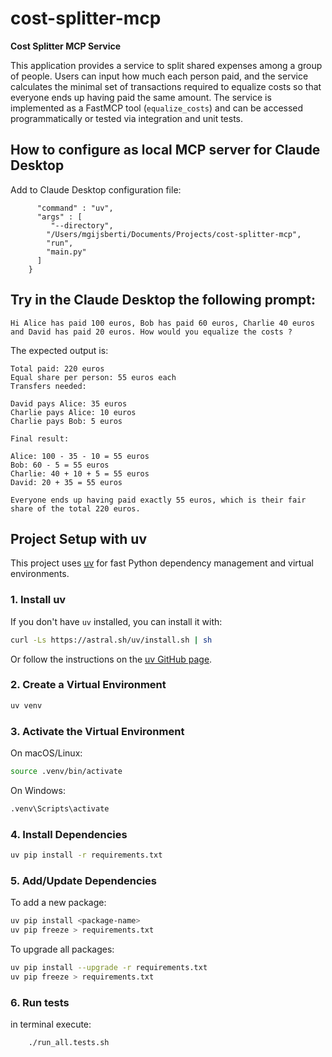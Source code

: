 # cost-splitter-mcp

**Cost Splitter MCP Service**

This application provides a service to split shared expenses among a group of people. Users can input how much each person paid, and the service calculates the minimal set of transactions required to equalize costs so that everyone ends up having paid the same amount. The service is implemented as a FastMCP tool (`equalize_costs`) and can be accessed programmatically or tested via integration and unit tests.

## How to configure as local MCP server for Claude  Desktop

Add to Claude Desktop configuration file:

```  "cost-splitter":{
      "command" : "uv",
      "args" : [
         "--directory",
        "/Users/mgijsberti/Documents/Projects/cost-splitter-mcp",
        "run",
        "main.py"
      ]
    } 
```

## Try in the Claude Desktop the following prompt:

```
Hi Alice has paid 100 euros, Bob has paid 60 euros, Charlie 40 euros and David has paid 20 euros. How would you equalize the costs ?

``` 

The expected output is: 

```Here's how to equalize the costs:
Total paid: 220 euros
Equal share per person: 55 euros each
Transfers needed:

David pays Alice: 35 euros
Charlie pays Alice: 10 euros
Charlie pays Bob: 5 euros

Final result:

Alice: 100 - 35 - 10 = 55 euros
Bob: 60 - 5 = 55 euros
Charlie: 40 + 10 + 5 = 55 euros
David: 20 + 35 = 55 euros

Everyone ends up having paid exactly 55 euros, which is their fair share of the total 220 euros.
```


## Project Setup with uv

This project uses [uv](https://github.com/astral-sh/uv) for fast Python dependency management and virtual environments.

### 1. Install uv
If you don't have `uv` installed, you can install it with:

```sh
curl -Ls https://astral.sh/uv/install.sh | sh
```

Or follow the instructions on the [uv GitHub page](https://github.com/astral-sh/uv).

### 2. Create a Virtual Environment

```sh
uv venv
```

### 3. Activate the Virtual Environment

On macOS/Linux:
```sh
source .venv/bin/activate
```
On Windows:
```sh
.venv\Scripts\activate
```

### 4. Install Dependencies

```sh
uv pip install -r requirements.txt
```

### 5. Add/Update Dependencies

To add a new package:
```sh
uv pip install <package-name>
uv pip freeze > requirements.txt
```

To upgrade all packages:
```sh
uv pip install --upgrade -r requirements.txt
uv pip freeze > requirements.txt
```

### 6. Run tests 

in terminal execute:
```sh
    ./run_all.tests.sh
```
